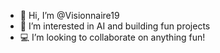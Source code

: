 - 👋 Hi, I’m @Visionnaire19
- 👀 I’m interested in AI and building fun projects
- 💻 I’m looking to collaborate on anything fun!

<!---
Visionnaire19/Visionnaire19 is a ✨ special ✨ repository because its `README.md` (this file) appears on your GitHub profile.
You can click the Preview link to take a look at your changes.
--->

